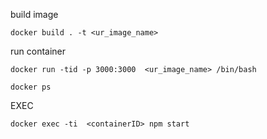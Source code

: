 build image
```
docker build . -t <ur_image_name>
```
run  container
```
docker run -tid -p 3000:3000  <ur_image_name> /bin/bash
```

```
docker ps 
```

EXEC 

```
docker exec -ti  <containerID> npm start
```
